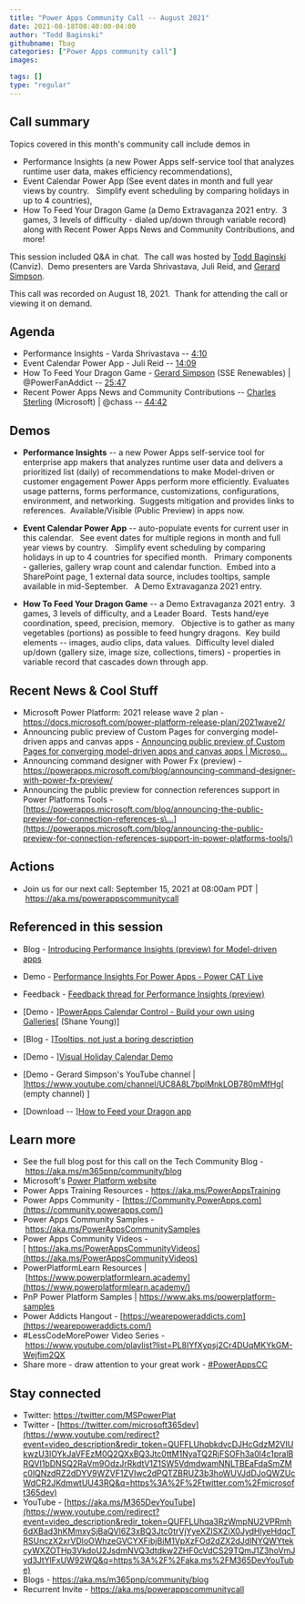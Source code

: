 ```yaml
---
title: "Power Apps Community Call -- August 2021"
date: 2021-08-18T08:40:00-04:00
author: "Todd Baginski"
githubname: Tbag
categories: ["Power Apps community call"]
images:

tags: []
type: "regular"
---
```


## Call summary

Topics covered in this month's community call include demos in

- Performance Insights (a new Power Apps self-service tool that analyzes
runtime user data, makes efficiency recommendations), 
- Event Calendar
Power App (See event dates in month and full year views by country. 
 Simplify event scheduling by comparing holidays in up to 4 countries),
- How To Feed Your Dragon Game (a Demo Extravaganza 2021 entry.  3 games,
3 levels of difficulty - dialed up/down through variable record) along
with Recent Power Apps News and Community Contributions, and more!  

This
session included Q&A in chat.  The call was hosted by [Todd
Baginski](http://twitter.com/toddbaginski) (Canviz).  Demo presenters
are Varda Shrivastava, Juli Reid, and [Gerard
Simpson](http://twitter.com/PowerFanAddict). 

This call was recorded on
August 18, 2021.  Thank for attending the call or viewing it on demand. 

## Agenda

-   Performance Insights - Varda Shrivastava --
    [4:10](https://youtu.be/KwXWgWoMLsk?t=250)
-   Event Calendar Power App - Juli Reid --
    [14:09](https://youtu.be/KwXWgWoMLsk?t=849)
-   How To Feed Your Dragon Game - [Gerard
    Simpson](http://twitter.com/PowerFanAddict) (SSE Renewables) |
    @PowerFanAddict -- [25:47](https://youtu.be/KwXWgWoMLsk?t=1547)
-   Recent Power Apps News and Community Contributions -- [Charles
    Sterling](http://twitter.com/chass) (Microsoft) | @chass
    -- [44:42](https://youtu.be/KwXWgWoMLsk?t=2682)



## Demos

-   **Performance Insights** -- a new Power Apps self-service tool for
    enterprise app makers that analyzes runtime user data and delivers a
    prioritized list (daily) of recommendations to make Model-driven or
    customer engagement Power Apps perform more efficiently. Evaluates
    usage patterns, forms performance, customizations, configurations,
    environment, and networking.  Suggests mitigation and provides links
    to references.  Available/Visible (Public Preview) in apps now.

-   **Event Calendar Power App** -- auto-populate events for current
    user in this calendar.   See event dates for multiple regions in
    month and full year views by country.   Simplify event scheduling by
    comparing holidays in up to 4 countries for specified month. 
     Primary components - galleries, gallery wrap count and calendar
    function.  Embed into a SharePoint page, 1 external data source,
    includes tooltips, sample available in mid-September.   A Demo
    Extravaganza 2021 entry.

-   **How To Feed Your Dragon Game** -- a Demo Extravaganza 2021 entry. 
    3 games, 3 levels of difficulty, and a Leader Board.  Tests hand/eye
    coordination, speed, precision, memory.   Objective is to gather as
    many vegetables (portions) as possible to feed hungry dragons.  Key
    build elements -- images, audio clips, data values.  Difficulty
    level dialed up/down (gallery size, image size, collections,
    timers) - properties in variable record that cascades down through
    app.     

## Recent News & Cool Stuff

-   Microsoft Power Platform: 2021 release wave 2 plan -
    <https://docs.microsoft.com/power-platform-release-plan/2021wave2/>
-   Announcing public preview of Custom Pages for converging
    model-driven apps and canvas apps - [Announcing public preview of
    Custom Pages for converging model-driven apps and canvas apps |
    Microso\...](https://powerapps.microsoft.com/blog/custom-pages-for-converging-model-driven-apps-and-canvas-apps/)
-   Announcing command designer with Power Fx (preview) -
    <https://powerapps.microsoft.com/blog/announcing-command-designer-with-power-fx-preview/>
-   Announcing the public preview for connection references support in
    Power Platforms Tools -
    [https://powerapps.microsoft.com/blog/announcing-the-public-preview-for-connection-references-s\...](https://powerapps.microsoft.com/blog/announcing-the-public-preview-for-connection-references-support-in-power-platforms-tools/)

## Actions

-   Join us for our next call: September 15, 2021 at 08:00am PDT
    | <https://aka.ms/powerappscommunitycall>

## Referenced in this session

-   Blog - [Introducing Performance Insights (preview) for Model-driven
    apps](https://powerapps.microsoft.com/blog/introducing-performance-insights-preview-for-model-driven-apps/) 

-   Demo - [Performance Insights For Power Apps - Power CAT
    Live](https://www.youtube.com/watch?v=-RWzvTZzMfA) 

-   Feedback - [Feedback thread for Performance Insights
    (preview)](https://powerusers.microsoft.com/t5/Community-Feedback/Feedback-thread-for-Performance-Insights-preview/m-p/1193936) 

-   [Demo - ][PowerApps Calendar
    Control - Build your own using
    Galleries](https://youtu.be/SlfnhQgMXrY)[ (Shane
    Young)]

-   [Blog - ][Tooltips, not just a boring
    description](https://powerusers.microsoft.com/t5/Power-Apps-Community-Blog/Tooltips-not-just-a-boring-description/ba-p/1213901)

-   [Demo - ][Visual Holiday Calendar
    Demo](https://youtu.be/NKNCsq3iF8I)

-   [Demo - Gerard Simpson's YouTube channel |
    ]<https://www.youtube.com/channel/UC8A8L7bplMnkLOB780mMfHg>[
    (empty channel) ]

-   [Download -- ][How to Feed your
    Dragon
    app](https://1drv.ms/u/s!AgVDDsrNKG0BjQMM8aopGfhLIsKB?e=r2upcG)

## Learn more

-   See the full blog post for this call on the Tech Community Blog
    - <https://aka.ms/m365pnp/community/blog>
-   Microsoft's [Power Platform
    website](https://powerplatform.microsoft.com/)
-   Power Apps Training Resources - <https://aka.ms/PowerAppsTraining>
-   Power Apps Community
    - [https://Community.PowerApps.com](https://community.powerapps.com/)
-   Power Apps Community Samples
    - <https://aka.ms/PowerAppsCommunitySamples>
-   Power Apps Community Videos
    -[ https://aka.ms/PowerAppsCommunityVideos](https://aka.ms/PowerAppsCommunityVideos)
-   PowerPlatformLearn Resources
    | [https://www.powerplatformlearn.academy](https://www.powerplatformlearn.academy/)
-   PnP Power Platform Samples
    | <https://www.aks.ms/powerplatform-samples>
-   Power Addicts Hangout
    - [https://wearepoweraddicts.com](https://wearepoweraddicts.com/)
-   #LessCodeMorePower Video Series
    - <https://www.youtube.com/playlist?list=PL8IYfXypsj2Cr4DUqMKYkGM-Wejfim2QX>
-   Share more - draw attention to your great work
    - [#PowerAppsCC](https://twitter.com/hashtag/PowerAppsCC?src=hashtag_click)


## Stay connected

-   Twitter: <https://twitter.com/MSPowerPlat>
-   Twitter
    - [https://twitter.com/microsoft365dev](https://www.youtube.com/redirect?event=video_description&redir_token=QUFFLUhqbkdvcDJHcGdzM2VIUkwzU3lOYkJaVFEzM0Q2QXxBQ3Jtc0ttM1NyaTQ2RjFSOFh3a0l4c1pralBRQVI1bDNSQ2RaVm9OdzJrRkdtV1Z1SW5VdmdwamNNLTBEaFdaSmZMc0lQNzdRZ2dDYV9WZVF1ZVIwc2dPQTZBRUZ3b3hoWUVJdDJoQWZUcWdCR2JKdmwtUU43RQ&q=https%3A%2F%2Ftwitter.com%2Fmicrosoft365dev)​
-   YouTube
    - [https://aka.ms/M365DevYouTube](https://www.youtube.com/redirect?event=video_description&redir_token=QUFFLUhqa3RzWmpNU2VPRmh6dXBad3hKMmxySjBaQVl6Z3xBQ3Jtc0trVjYyeXZlSXZiX0JydHlyeHdqcTRSUnczX2xrVDloOWhzeGVCYXFibjBiM1VpXzFOd2dZX2dJdlNYQWYtekcyWXZOTHp3VkdoU2JsdmNVQ3dtdkw2ZHF0cVdCS29TQmJ1Z3hoVmJyd3JtYlFxUW92WQ&q=https%3A%2F%2Faka.ms%2FM365DevYouTube)​
-   Blogs - <https://aka.ms/m365pnp/community/blog>
-   Recurrent Invite - <https://aka.ms/powerappscommunitycall>
